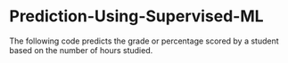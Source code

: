 # Prediction-Using-Supervised-ML

The following code predicts the grade or percentage scored by a student based on the number of hours studied.
